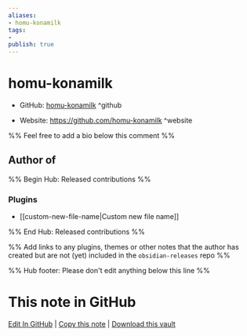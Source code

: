 ```yaml
---
aliases:
- homu-konamilk
tags:
- 
publish: true
---
```


# homu-konamilk

- GitHub: [homu-konamilk](https://github.com/homu-konamilk/) ^github
<!-- - Discord: `@` ^discord-->
- Website: <https://github.com/homu-konamilk> ^website
<!-- - [[Publish sites|Publish site]]: <https://> ^publish-->

%% Feel free to add a bio below this comment %%


## Author of

%% Begin Hub: Released contributions %%
### Plugins
- [[custom-new-file-name|Custom new file name]]

%% End Hub: Released contributions %%

%% Add links to any plugins, themes or other notes that the author has created but are not (yet) included in the `obsidian-releases` repo %%

<!--
### Unlisted plugins
-->

<!--
### Others
-->

<!--
## Sponsor this author
-->

<!-- - [[GitHub sponsors]]: [Sponsor @homu-konamilk on GitHub Sponsors](https://github.com/sponsors/homu-konamilk) ^github-sponsor-->
<!-- - [[Buy me a coffee]]: <https://> ^buy-me-a-coffee-->
<!-- - [[PayPal]]: <https://> ^paypal-->
<!-- - [[Patreon]]: <https://> ^patreon-->

<!--
## Follow this author
-->

<!-- - [[YouTube Channels|On YouTube]]: <https://> ^youtube-->
<!-- - Twitter: <https://> ^twitter-->
<!-- - ... -->

%% Hub footer: Please don't edit anything below this line %%

# This note in GitHub

<span class="git-footer">[Edit In GitHub](https://github.dev/obsidian-community/obsidian-hub/blob/main/01%20-%20Community/People/homu-konamilk.md "git-hub-edit-note") | [Copy this note](https://raw.githubusercontent.com/obsidian-community/obsidian-hub/main/01%20-%20Community/People/homu-konamilk.md "git-hub-copy-note") | [Download this vault](https://github.com/obsidian-community/obsidian-hub/archive/refs/heads/main.zip "git-hub-download-vault") </span>
